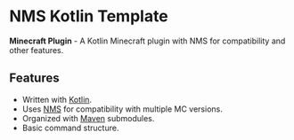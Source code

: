# NMS Kotlin Template

**Minecraft Plugin** - A Kotlin Minecraft plugin with NMS for compatibility and other features.

## Features

-   Written with [Kotlin](https://kotlinlang.org/).
-   Uses [NMS](https://www.spigotmc.org/wiki/general-introduction-of-packets-nms/) for compatibility with multiple MC versions.
-   Organized with [Maven](https://maven.apache.org/) submodules.
-   Basic command structure.
